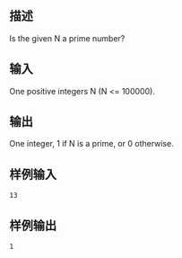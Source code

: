 ## 描述


Is the given N a prime number?

## 输入


One positive integers N (N <= 100000).

## 输出


One integer, 1 if N is a prime, or 0 otherwise.

## 样例输入


```
13
```


## 样例输出


```
1
```


